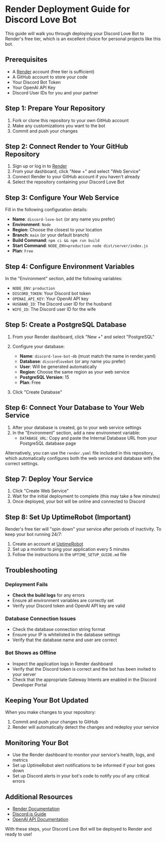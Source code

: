 # Render Deployment Guide for Discord Love Bot

This guide will walk you through deploying your Discord Love Bot to Render's free tier, which is an excellent choice for personal projects like this bot.

## Prerequisites

- A [Render](https://render.com) account (free tier is sufficient)
- A GitHub account to store your code
- Your Discord Bot Token
- Your OpenAI API Key
- Discord User IDs for you and your partner

## Step 1: Prepare Your Repository

1. Fork or clone this repository to your own GitHub account
2. Make any customizations you want to the bot
3. Commit and push your changes

## Step 2: Connect Render to Your GitHub Repository

1. Sign up or log in to [Render](https://render.com)
2. From your dashboard, click "New +" and select "Web Service"
3. Connect Render to your GitHub account if you haven't already
4. Select the repository containing your Discord Love Bot

## Step 3: Configure Your Web Service

Fill in the following configuration details:

- **Name**: `discord-love-bot` (or any name you prefer)
- **Environment**: `Node`
- **Region**: Choose the closest to your location
- **Branch**: `main` (or your default branch)
- **Build Command**: `npm ci && npm run build`
- **Start Command**: `NODE_ENV=production node dist/server/index.js`
- **Plan**: `Free`

## Step 4: Configure Environment Variables

In the "Environment" section, add the following variables:

- `NODE_ENV`: `production`
- `DISCORD_TOKEN`: Your Discord bot token
- `OPENAI_API_KEY`: Your OpenAI API key
- `HUSBAND_ID`: The Discord user ID for the husband
- `WIFE_ID`: The Discord user ID for the wife

## Step 5: Create a PostgreSQL Database

1. From your Render dashboard, click "New +" and select "PostgreSQL"
2. Configure your database:
   - **Name**: `discord-love-bot-db` (must match the name in render.yaml)
   - **Database**: `discordlovebot` (or any name you prefer)
   - **User**: Will be generated automatically
   - **Region**: Choose the same region as your web service
   - **PostgreSQL Version**: 15
   - **Plan**: Free

3. Click "Create Database"

## Step 6: Connect Your Database to Your Web Service

1. After your database is created, go to your web service settings
2. In the "Environment" section, add a new environment variable:
   - `DATABASE_URL`: Copy and paste the Internal Database URL from your PostgreSQL database page

Alternatively, you can use the `render.yaml` file included in this repository, which automatically configures both the web service and database with the correct settings.

## Step 7: Deploy Your Service

1. Click "Create Web Service"
2. Wait for the initial deployment to complete (this may take a few minutes)
3. Once deployed, your bot will be online and connected to Discord

## Step 8: Set Up UptimeRobot (Important)

Render's free tier will "spin down" your service after periods of inactivity. To keep your bot running 24/7:

1. Create an account at [UptimeRobot](https://uptimerobot.com)
2. Set up a monitor to ping your application every 5 minutes
3. Follow the instructions in the `UPTIME_SETUP_GUIDE.md` file

## Troubleshooting

### Deployment Fails

- **Check the build logs** for any errors
- Ensure all environment variables are correctly set
- Verify your Discord token and OpenAI API key are valid

### Database Connection Issues

- Check the database connection string format
- Ensure your IP is whitelisted in the database settings
- Verify that the database name and user are correct

### Bot Shows as Offline

- Inspect the application logs in Render dashboard
- Verify that the Discord token is correct and the bot has been invited to your server
- Check that the appropriate Gateway Intents are enabled in the Discord Developer Portal

## Keeping Your Bot Updated

When you make changes to your repository:

1. Commit and push your changes to GitHub
2. Render will automatically detect the changes and redeploy your service

## Monitoring Your Bot

- Use the Render dashboard to monitor your service's health, logs, and metrics
- Set up UptimeRobot alert notifications to be informed if your bot goes down
- Set up Discord alerts in your bot's code to notify you of any critical errors

## Additional Resources

- [Render Documentation](https://render.com/docs)
- [Discord.js Guide](https://discordjs.guide/)
- [OpenAI API Documentation](https://platform.openai.com/docs/api-reference)

With these steps, your Discord Love Bot will be deployed to Render and ready to use!